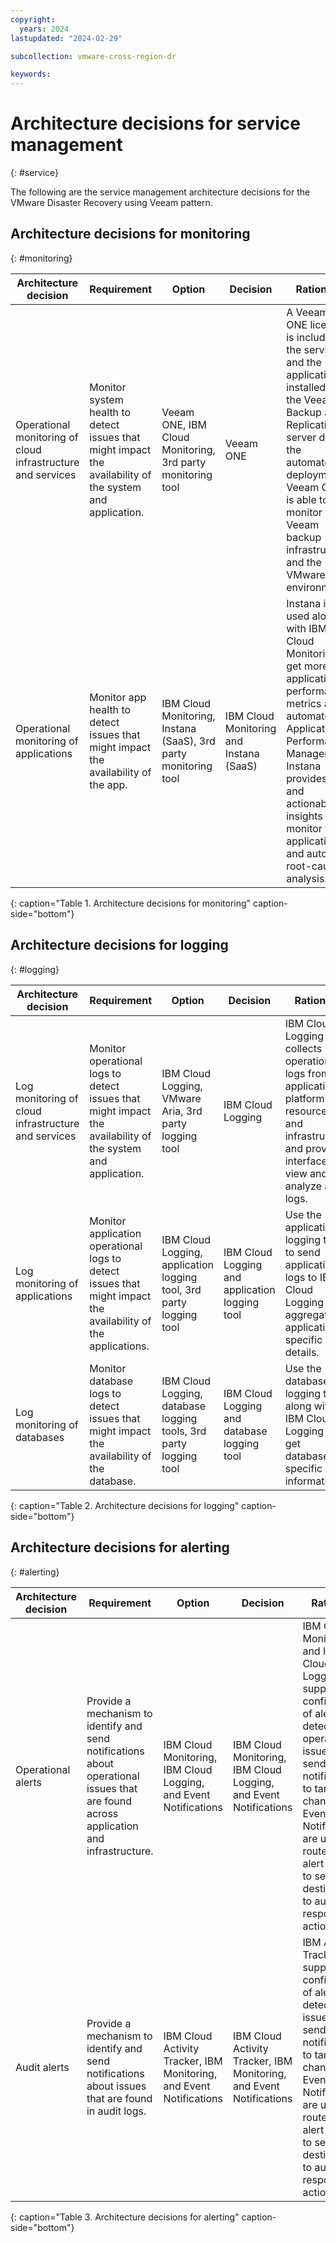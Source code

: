 ```yaml
---
copyright:
  years: 2024
lastupdated: "2024-02-29"

subcollection: vmware-cross-region-dr

keywords:
---
```


# Architecture decisions for service management
{: #service}

The following are the service management architecture decisions for the VMware Disaster Recovery using Veeam pattern.

## Architecture decisions for monitoring
{: #monitoring}

| Architecture decision                                   | Requirement                                                                                          | Option                                                      | Decision                          | Rationale                                                                                                                                                                                                                                             |
|-------------------------------------------------------------|----------------------------------------------------------------------------------------------------------|-----------------------------------------------------------------|---------------------------------------|-----------------------------------------------------------------------------------------------------------------------------------------------------------------------------------------------------------------------------------------------------------|
| Operational monitoring of cloud infrastructure and services | Monitor system health to detect issues that might impact the availability of the system and application. | Veeam ONE, IBM Cloud Monitoring, 3rd party monitoring tool      | Veeam ONE                             | A Veeam ONE license is included in the service and the application is installed on the Veeam Backup and Replication server during the automated deployment. Veeam ONE is able to monitor the Veeam backup infrastructure and the VMware environment. |
| Operational monitoring of applications                      | Monitor app health to detect issues that might impact the availability of the app.                       | IBM Cloud Monitoring, Instana (SaaS), 3rd party monitoring tool | IBM Cloud Monitoring and Instana (SaaS) | Instana is used along with IBM Cloud Monitoring to get more application performance metrics and automate Application Performance Management. Instana provides data and actionable insights to monitor the applications and automate root-cause analysis.  |
{: caption="Table 1. Architecture decisions for monitoring" caption-side="bottom"}

## Architecture decisions for logging
{: #logging}

| Architecture decision                           | Requirement                                                                                               | Option                                                          | Decision                                 | Rationale                                                                                                                                               |
|-----------------------------------------------------|---------------------------------------------------------------------------------------------------------------|---------------------------------------------------------------------|----------------------------------------------|-------------------------------------------------------------------------------------------------------------------------------------------------------------|
| Log monitoring of cloud infrastructure and services | Monitor operational logs to detect issues that might impact the availability of the system and application.   | IBM Cloud Logging, VMware Aria, 3rd party logging tool              | IBM Cloud Logging                            | IBM Cloud Logging collects operational logs from applications, platform resources, and infrastructure and provides interfaces to view and analyze all logs. |
| Log monitoring of applications                      | Monitor application operational logs to detect issues that might impact the availability of the applications. | IBM Cloud Logging, application logging tool, 3rd party logging tool | IBM Cloud Logging and application logging tool | Use the application logging tool to send application logs to IBM Cloud Logging and aggregate application-specific log details.                              |
| Log monitoring of databases                         | Monitor database logs to detect issues that might impact the availability of the database.                    | IBM Cloud Logging, database logging tools, 3rd party logging tool   | IBM Cloud Logging and database logging tool    | Use the database logging tools along with IBM Cloud Logging to get database-specific log information.                                                  |
{: caption="Table 2. Architecture decisions for logging" caption-side="bottom"}

## Architecture decisions for alerting
{: #alerting}

| Architecture decision | Requirement                                                                                                                       | Option                                                        | Decision                                                      | Rationale                                                                                                                                                                                                                                                         |
|---------------------------|---------------------------------------------------------------------------------------------------------------------------------------|-------------------------------------------------------------------|-------------------------------------------------------------------|-----------------------------------------------------------------------------------------------------------------------------------------------------------------------------------------------------------------------------------------------------------------------|
| Operational alerts        | Provide a mechanism to identify and send notifications about operational issues that are found across application and infrastructure. | IBM Cloud Monitoring, IBM Cloud Logging, and Event Notifications    | IBM Cloud Monitoring, IBM Cloud Logging, and Event Notifications    | IBM Cloud Monitoring and IBM Cloud Logging support the configuration of alerts to detect operational issues and send notifications to targeted channels. Event Notifications are used to route the alert events to service destinations to automate response actions. |
| Audit alerts              | Provide a mechanism to identify and send notifications about issues that are found in audit logs.                                     | IBM Cloud Activity Tracker, IBM Monitoring, and Event Notifications | IBM Cloud Activity Tracker, IBM Monitoring, and Event Notifications | IBM Activity Tracker supports the configuration of alerts to detect audit issues and send notifications to targeted channels. Event Notifications are used to route the alert events to service destinations to automate response actions.                            |
{: caption="Table 3. Architecture decisions for alerting" caption-side="bottom"}
